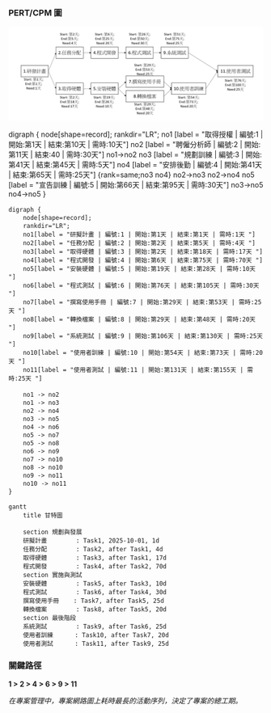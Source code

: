 ### PERT/CPM 圖
![PERT/CPM 圖](./w2_PERT_CPM.png)


digraph {
	node[shape=record];
	rankdir="LR";
    no1 [label = "取得授權 | 編號:1 | 開始:第1天 | 結束:第10天 | 需時:10天"]
    no2 [label = "聘僱分析師 | 編號:2 | 開始:第11天 | 結束:40 | 需時:30天"]
    no1->no2
    no3 [label = "規劃訓練 | 編號:3 | 開始:第41天 | 結束:第45天 | 需時:5天"]
    no4 [label = "安排後勤 | 編號:4 | 開始:第41天 | 結束:第65天 | 需時:25天"]
    {rank=same;no3 no4}
    no2->no3
    no2->no4
    no5 [label = "宣告訓練 | 編號:5 | 開始:第66天 | 結束:第95天 | 需時:30天"]
    no3->no5
    no4->no5
}

``` mermaid
digraph {
	node[shape=record];
	rankdir="LR";
	no1[label = "研擬計畫 | 編號:1 | 開始:第1天 | 結束:第1天 | 需時:1天 "]
	no2[label = "任務分配 | 編號:2 | 開始:第2天 | 結束:第5天 | 需時:4天 "]
	no3[label = "取得硬體 | 編號:3 | 開始:第2天 | 結束:第18天 | 需時:17天 "]
	no4[label = "程式開發 | 編號:4 | 開始:第6天 | 結束:第75天 | 需時:70天 "]
	no5[label = "安裝硬體 | 編號:5 | 開始:第19天 | 結束:第28天 | 需時:10天 "]
	no6[label = "程式測試 | 編號:6 | 開始:第76天 | 結束:第105天 | 需時:30天 "]
	no7[label = "撰寫使用手冊 | 編號:7 | 開始:第29天 | 結束:第53天 | 需時:25天 "]
	no8[label = "轉換檔案 | 編號:8 | 開始:第29天 | 結束:第48天 | 需時:20天 "]
	no9[label = "系統測試 | 編號:9 | 開始:第106天 | 結束:第130天 | 需時:25天 "]
	no10[label = "使用者訓練 | 編號:10 | 開始:第54天 | 結束:第73天 | 需時:20天 "]
	no11[label = "使用者測試 | 編號:11 | 開始:第131天 | 結束:第155天 | 需時:25天 "]

	no1 -> no2
	no1 -> no3
	no2 -> no4
	no3 -> no5
	no4 -> no6
	no5 -> no7
	no5 -> no8
	no6 -> no9
	no7 -> no10
	no8 -> no10
	no9 -> no11
	no10 -> no11
}
```

```mermaid
gantt
    title 甘特圖

    section 規劃與發展
    研擬計畫        : Task1, 2025-10-01, 1d
    任務分配        : Task2, after Task1, 4d
    取得硬體        : Task3, after Task1, 17d
    程式開發        : Task4, after Task2, 70d
    section 實施與測試
    安裝硬體        : Task5, after Task3, 10d
    程式測試        : Task6, after Task4, 30d
    撰寫使用手冊    : Task7, after Task5, 25d
    轉換檔案        : Task8, after Task5, 20d
    section 最後階段
    系統測試        : Task9, after Task6, 25d
    使用者訓練      : Task10, after Task7, 20d
    使用者測試      : Task11, after Task9, 25d
```

### 關鍵路徑
**1 > 2 > 4 > 6 > 9 > 11**

*在專案管理中，專案網路圖上耗時最長的活動序列，決定了專案的總工期。*
